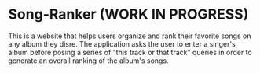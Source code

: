 # Song-Ranker (WORK IN PROGRESS)
This is a website that helps users organize and rank their favorite songs on any album they disre. The application asks the user to enter a singer's album before posing a series of "this track or that track" queries in order to generate an overall ranking of the album's songs. 
